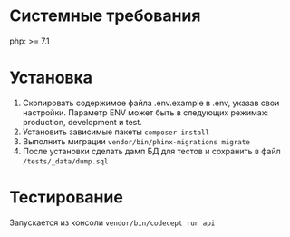 # Системные требования

php: >= 7.1

# Установка

 1. Скопировать содержимое файла .env.example в .env, указав свои настройки.
    Параметр ENV  может быть в следующих режимах: production,
    development и test.
 2. Установить зависимые пакеты `composer install`
 3. Выполнить миграции `vendor/bin/phinx-migrations migrate`
 4. После установки сделать дамп БД для тестов и сохранить в файл `/tests/_data/dump.sql`

# Тестирование

Запускается из консоли `vendor/bin/codecept run api`
